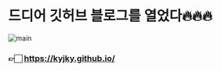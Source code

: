 # 드디어 깃허브 블로그를 열었다🔥🔥🔥


![main](https://user-images.githubusercontent.com/93513959/163695490-93d06093-47fa-4eb9-90f2-152c3b60b8f7.JPG)
    
### 👉🏻 https://kyjky.github.io/
